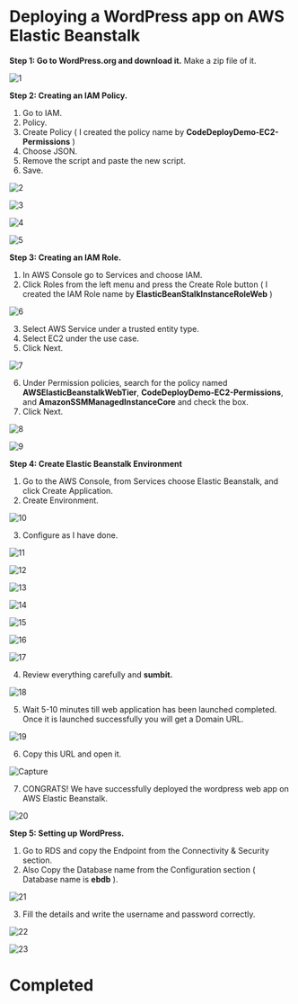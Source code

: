 # Deploying a WordPress app on AWS Elastic Beanstalk
**Step 1: Go to WordPress.org and download it.**
Make a zip file of it.

![1](https://github.com/ravinder-panwar/Deploying-a-Wordpress-app-on-AWS-Elastic-Beanstalk/assets/133412857/e72de3b7-276e-4ac2-8c57-d84e9024fe3b)

**Step 2: Creating an IAM Policy.**
1. Go to IAM.
2. Policy.
3. Create Policy ( I created the policy name by **CodeDeployDemo-EC2-Permissions** )
4. Choose JSON.
5. Remove the script and paste the new script.
6. Save.

![2](https://github.com/ravinder-panwar/Deploying-a-Wordpress-app-on-AWS-Elastic-Beanstalk/assets/133412857/1388be32-7b43-4bd2-9379-d3b848d7cf72)

![3](https://github.com/ravinder-panwar/Deploying-a-Wordpress-app-on-AWS-Elastic-Beanstalk/assets/133412857/71cfa194-bbd8-44ea-b696-67484e1a89cc)

![4](https://github.com/ravinder-panwar/Deploying-a-Wordpress-app-on-AWS-Elastic-Beanstalk/assets/133412857/ac98b456-fe13-4368-a072-9d3acda226e4)

![5](https://github.com/ravinder-panwar/Deploying-a-Wordpress-app-on-AWS-Elastic-Beanstalk/assets/133412857/6b4d081a-c002-4895-9e2b-3a1f9db9af9c)

**Step 3: Creating an IAM Role.**
1. In AWS Console go to Services and choose IAM.
2. Click Roles from the left menu and press the Create Role button ( I created the IAM Role name by **ElasticBeanStalkInstanceRoleWeb** )

![6](https://github.com/ravinder-panwar/Deploying-a-Wordpress-app-on-AWS-Elastic-Beanstalk/assets/133412857/b262993a-42a7-4219-b3ad-e75b09ea1eda)

3. Select AWS Service under a trusted entity type.
4. Select EC2 under the use case.
5. Click Next.

![7](https://github.com/ravinder-panwar/Deploying-a-Wordpress-app-on-AWS-Elastic-Beanstalk/assets/133412857/b8c4a18d-257b-4fd1-91e0-31b061f713d0)

6. Under Permission policies, search for the policy named **AWSElasticBeanstalkWebTier**, **CodeDeployDemo-EC2-Permissions**, and **AmazonSSMManagedInstanceCore** and check the box.
7. Click Next.

![8](https://github.com/ravinder-panwar/Deploying-a-Wordpress-app-on-AWS-Elastic-Beanstalk/assets/133412857/1ba76327-1b05-4e51-b878-53a2df5a6cf9)

![9](https://github.com/ravinder-panwar/Deploying-a-Wordpress-app-on-AWS-Elastic-Beanstalk/assets/133412857/4a4fe887-3cc4-4b95-a77d-b3c8aefb91bb)

**Step 4: Create Elastic Beanstalk Environment**
1. Go to the AWS Console, from Services choose Elastic Beanstalk, and click Create Application.
2. Create Environment.

![10](https://github.com/ravinder-panwar/Deploying-a-Wordpress-app-on-AWS-Elastic-Beanstalk/assets/133412857/98f51c0c-4308-41c3-801f-5bcb74e635f6)

3. Configure as I have done.
   
![11](https://github.com/ravinder-panwar/Deploying-a-Wordpress-app-on-AWS-Elastic-Beanstalk/assets/133412857/ca267e0d-2c9b-4897-b6ea-ba93c9f6b785)

![12](https://github.com/ravinder-panwar/Deploying-a-Wordpress-app-on-AWS-Elastic-Beanstalk/assets/133412857/c46ecd80-a6b4-4359-94e9-3266134d883f)

![13](https://github.com/ravinder-panwar/Deploying-a-Wordpress-app-on-AWS-Elastic-Beanstalk/assets/133412857/f2b28d54-af28-4898-9773-843912e29b04)

![14](https://github.com/ravinder-panwar/Deploying-a-Wordpress-app-on-AWS-Elastic-Beanstalk/assets/133412857/e02a5c7c-f21d-4ce6-bbc1-db9ff94fa65e)

![15](https://github.com/ravinder-panwar/Deploying-a-Wordpress-app-on-AWS-Elastic-Beanstalk/assets/133412857/7f8600a2-7f95-43f1-93c5-6fa5d50d92e6)

![16](https://github.com/ravinder-panwar/Deploying-a-Wordpress-app-on-AWS-Elastic-Beanstalk/assets/133412857/998bd907-bf64-4df3-b43a-4c18f90d342a)

![17](https://github.com/ravinder-panwar/Deploying-a-Wordpress-app-on-AWS-Elastic-Beanstalk/assets/133412857/78cf20cc-b88b-4f05-a7d3-beff449b26f0)

4. Review everything carefully and **sumbit.**

![18](https://github.com/ravinder-panwar/Deploying-a-Wordpress-app-on-AWS-Elastic-Beanstalk/assets/133412857/c8bb6b03-d091-49b1-9fa1-7180b6f805c6)

5. Wait 5-10 minutes till web application has been launched completed. Once it is launched successfully you will get a Domain URL.

![19](https://github.com/ravinder-panwar/Deploying-a-Wordpress-app-on-AWS-Elastic-Beanstalk/assets/133412857/6409fd02-f18e-40e4-9c1f-c220ae888e5a)

6. Copy this URL and open it.

![Capture](https://github.com/ravinder-panwar/Deploying-a-Wordpress-app-on-AWS-Elastic-Beanstalk/assets/133412857/cb7736c1-0837-4222-ac74-0129b7852c45)

7. CONGRATS! We have successfully deployed the wordpress web app on AWS Elastic Beanstalk.

![20](https://github.com/ravinder-panwar/Deploying-a-Wordpress-app-on-AWS-Elastic-Beanstalk/assets/133412857/ca51129c-42c1-4dde-9c8c-de086f229759)

**Step 5: Setting up WordPress.**

1. Go to RDS and copy the Endpoint from the Connectivity & Security section.
2. Also Copy the Database name from the Configuration section ( Database name is **ebdb** ).

![21](https://github.com/ravinder-panwar/Deploying-a-Wordpress-app-on-AWS-Elastic-Beanstalk/assets/133412857/673b9a57-2b28-466d-aa8a-6744580bd0c9)

3. Fill the details and write the username and password correctly.

![22](https://github.com/ravinder-panwar/Deploying-a-Wordpress-app-on-AWS-Elastic-Beanstalk/assets/133412857/e0721b62-ea34-4625-9a08-31699d8195e0)

![23](https://github.com/ravinder-panwar/Deploying-a-Wordpress-app-on-AWS-Elastic-Beanstalk/assets/133412857/1bb4aa97-5582-4651-bd77-ab6e6712b58d)

**<h1> Completed** 







































